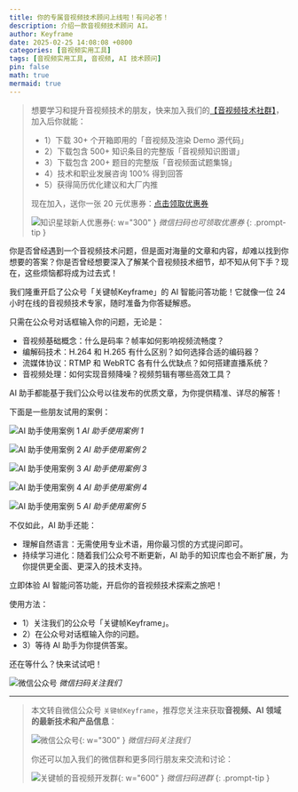 ```yaml
---
title: 你的专属音视频技术顾问上线啦！有问必答！
description: 介绍一款音视频技术顾问 AI。
author: Keyframe
date: 2025-02-25 14:08:08 +0800
categories: [音视频实用工具]
tags: [音视频实用工具, 音视频, AI 技术顾问]
pin: false
math: true
mermaid: true
---
```


>想要学习和提升音视频技术的朋友，快来加入我们的<a href="https://t.zsxq.com/jRprT" target="_blank" rel="noopener noreferrer">【音视频技术社群】</a>，加入后你就能：
>
>- 1）下载 30+ 个开箱即用的「音视频及渲染 Demo 源代码」
>- 2）下载包含 500+ 知识条目的完整版「音视频知识图谱」
>- 3）下载包含 200+ 题目的完整版「音视频面试题集锦」
>- 4）技术和职业发展咨询 100% 得到回答
>- 5）获得简历优化建议和大厂内推
>  
>现在加入，送你一张 20 元优惠券：<a href="https://t.zsxq.com/jRprT" target="_blank" rel="noopener noreferrer">点击领取优惠券</a>
>
>![知识星球新人优惠券](assets/img/keyframe-zsxq-coupon.png){: w="300" }
>_微信扫码也可领取优惠券_
{: .prompt-tip }

你是否曾经遇到一个音视频技术问题，但是面对海量的文章和内容，却难以找到你想要的答案？你是否曾经想要深入了解某个音视频技术细节，却不知从何下手？现在，这些烦恼都将成为过去式！

我们隆重开启了公众号「关键帧Keyframe」的 AI 智能问答功能！它就像一位 24 小时在线的音视频技术专家，随时准备为你答疑解惑。

只需在公众号对话框输入你的问题，无论是：

- 音视频基础概念：什么是码率？帧率如何影响视频流畅度？
- 编解码技术：H.264 和 H.265 有什么区别？如何选择合适的编码器？
- 流媒体协议：RTMP 和 WebRTC 各有什么优缺点？如何搭建直播系统？
- 音视频处理：如何实现音频降噪？视频剪辑有哪些高效工具？

AI 助手都能基于我们公众号以往发布的优质文章，为你提供精准、详尽的解答！

下面是一些朋友试用的案例：

![AI 助手使用案例 1](assets/resource/av-tool/ai-qa-1.png)
_AI 助手使用案例 1_

![AI 助手使用案例 2](assets/resource/av-tool/ai-qa-2.png)
_AI 助手使用案例 2_

![AI 助手使用案例 3](assets/resource/av-tool/ai-qa-3.png)
_AI 助手使用案例 3_

![AI 助手使用案例 4](assets/resource/av-tool/ai-qa-4.png)
_AI 助手使用案例 4_

![AI 助手使用案例 5](assets/resource/av-tool/ai-qa-5.png)
_AI 助手使用案例 5_


不仅如此，AI 助手还能：

- 理解自然语言：无需使用专业术语，用你最习惯的方式提问即可。
- 持续学习进化：随着我们公众号不断更新，AI 助手的知识库也会不断扩展，为你提供更全面、更深入的技术支持。

立即体验 AI 智能问答功能，开启你的音视频技术探索之旅吧！

使用方法：

- 1）关注我们的公众号「关键帧Keyframe」。
- 2）在公众号对话框输入你的问题。
- 3）等待 AI 助手为你提供答案。

还在等什么？快来试试吧！

![微信公众号](assets/img/keyframe-mp.jpg)
_微信扫码关注我们_



---

> 本文转自微信公众号 `关键帧Keyframe`，推荐您关注来获取**音视频、AI 领域的最新技术和产品信息**：
>
>![微信公众号](assets/img/keyframe-mp.jpg){: w="300" }
>_微信扫码关注我们_
>
>你还可以加入我们的微信群和更多同行朋友来交流和讨论：
>
>![关键帧的音视频开发群](assets/img/av-wechat-group.jpg){: w="600" }
>_微信扫码进群_
{: .prompt-tip }

